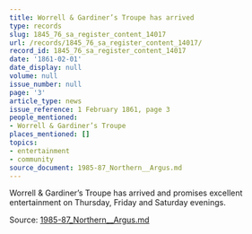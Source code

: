 ```yaml
---
title: Worrell & Gardiner’s Troupe has arrived
type: records
slug: 1845_76_sa_register_content_14017
url: /records/1845_76_sa_register_content_14017/
record_id: 1845_76_sa_register_content_14017
date: '1861-02-01'
date_display: null
volume: null
issue_number: null
page: '3'
article_type: news
issue_reference: 1 February 1861, page 3
people_mentioned:
- Worrell & Gardiner’s Troupe
places_mentioned: []
topics:
- entertainment
- community
source_document: 1985-87_Northern__Argus.md
---
```


Worrell & Gardiner’s Troupe has arrived and promises excellent entertainment on Thursday, Friday and Saturday evenings.

Source: [1985-87_Northern__Argus.md](/downloads/markdown/1985-87_Northern__Argus.md)
